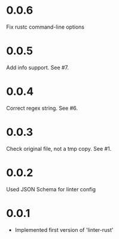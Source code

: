 # 0.0.6
Fix rustc command-line options

# 0.0.5
Add info support. See #7.

# 0.0.4
Correct regex string. See #6.

# 0.0.3
Check original file, not a tmp copy. See #1.

# 0.0.2
Used JSON Schema for linter config

# 0.0.1
* Implemented first version of 'linter-rust'

